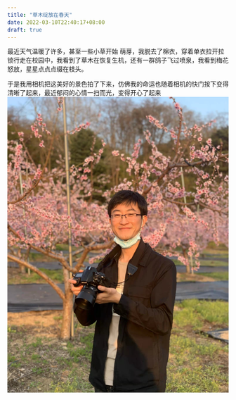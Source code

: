 ```yaml
---
title: "草木绽放在春天"
date: 2022-03-10T22:40:17+08:00
draft: true
---
```


最近天气温暖了许多，甚至一些小草开始
萌芽，我脱去了棉衣，穿着单衣拉开拉锁行走在校园中，我看到了草木在恢复生机，还有一群鸽子飞过喷泉，我看到梅花怒放，星星点点点缀在枝头。

于是我用相机把这美好的景色拍了下来，仿佛我的命运也随着相机的快门按下变得清晰了起来，最近郁闷的心情一扫而光，变得开心了起来
![20220311000816](https://raw.githubusercontent.com/Gzk738/vps_picgo/master/images/20220311000816.png "或许你的生活不如意，或许你的学习很艰难，或许你的感情很受挫，但是请开怀大笑吧，我的朋友")



